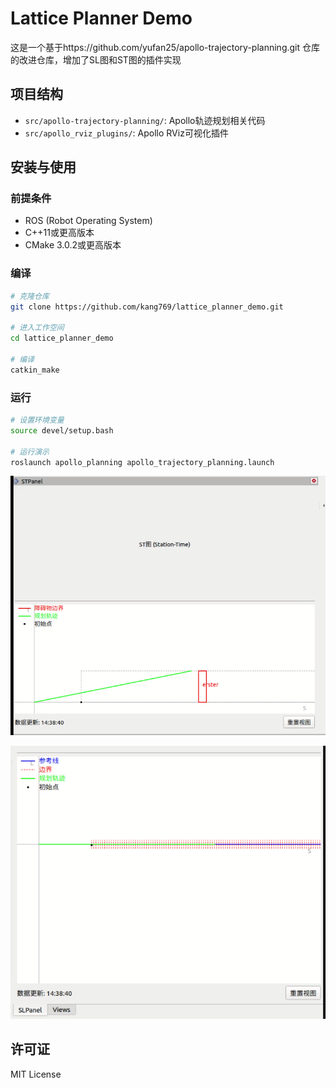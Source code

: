 # Lattice Planner Demo

这是一个基于https://github.com/yufan25/apollo-trajectory-planning.git 仓库的改进仓库，增加了SL图和ST图的插件实现

## 项目结构

- `src/apollo-trajectory-planning/`: Apollo轨迹规划相关代码
- `src/apollo_rviz_plugins/`: Apollo RViz可视化插件

## 安装与使用

### 前提条件

- ROS (Robot Operating System)
- C++11或更高版本
- CMake 3.0.2或更高版本

### 编译

```bash
# 克隆仓库
git clone https://github.com/kang769/lattice_planner_demo.git

# 进入工作空间
cd lattice_planner_demo

# 编译
catkin_make
```

### 运行

```bash
# 设置环境变量
source devel/setup.bash

# 运行演示
roslaunch apollo_planning apollo_trajectory_planning.launch
```

![ST图](src/apollo_rviz_plugins/pics/ST_graph.png)

![SL图](src/apollo_rviz_plugins/pics/SL_graph.png)

## 许可证

MIT License 